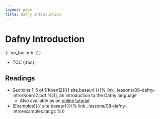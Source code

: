 ```yaml
---
layout: page
title: Dafny Introduction
---
```


# Dafny Introduction
{: .no_toc .mb-2 }

- TOC
{:toc}

## Readings

- Sections 1-5 of [[Koen12]({{ site.baseurl }}{% link _lessons/08-dafny-intro/Koen12.pdf %})], an introduction to the Dafny language
  - Also available as an [online tutorial](http://rise4fun.com/Dafny/tutorial/guide)
- [Examples]({{ site.baseurl }}{% link _lessons/08-dafny-intro/examples.tar.gz %})
